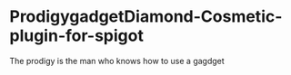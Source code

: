 # ProdigygadgetDiamond-Cosmetic-plugin-for-spigot
The prodigy is the man who knows how to use a gagdget
